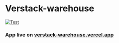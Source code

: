 # Verstack-warehouse

[![Test](https://github.com/verstack-uz/verstack-warehouse/actions/workflows/vitest-ci.yml/badge.svg)](https://github.com/verstack-uz/verstack-warehouse/actions/workflows/vitest-ci.yml)

### App live on [verstack-warehouse.vercel.app](https://verstack-warehouse.vercel.app/)